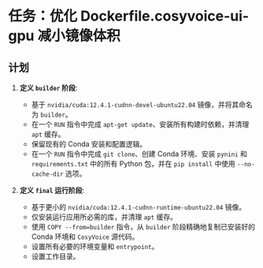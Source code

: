 # 任务：优化 Dockerfile.cosyvoice-ui-gpu 减小镜像体积

## 计划

1.  **定义 `builder` 阶段**:
    *   基于 `nvidia/cuda:12.4.1-cudnn-devel-ubuntu22.04` 镜像，并将其命名为 `builder`。
    *   在一个 `RUN` 指令中完成 `apt-get update`、安装所有构建时依赖，并清理 `apt` 缓存。
    *   保留现有的 Conda 安装和配置逻辑。
    *   在一个 `RUN` 指令中完成 `git clone`、创建 Conda 环境、安装 `pynini` 和 `requirements.txt` 中的所有 Python 包，并在 `pip install` 中使用 `--no-cache-dir` 选项。

2.  **定义 `final` 运行阶段**:
    *   基于更小的 `nvidia/cuda:12.4.1-cudnn-runtime-ubuntu22.04` 镜像。
    *   仅安装运行应用所必需的库，并清理 `apt` 缓存。
    *   使用 `COPY --from=builder` 指令，从 `builder` 阶段精确地复制已安装好的 Conda 环境和 `CosyVoice` 源代码。
    *   设置所有必要的环境变量和 `entrypoint`。
    *   设置工作目录。 